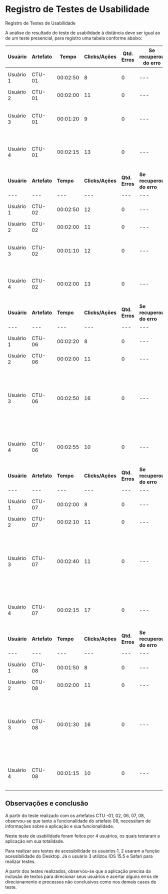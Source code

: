 # Registro de Testes de Usabilidade

Registro de Testes de Usabilidade

A análise do resultado do teste de usabilidade à distância deve ser igual ao de um teste presencial, para registro uma tabela conforme abaixo:

| **Usuário** 	| **Artefato** 	| **Tempo** | **Clicks/Ações** | **Qtd. Erros** | **Se recuperou do erro** | **Comentários e observações** |
| --- 	| --- 	| --- | ---  | --- | --- | --- |
| Usuário 1	| CTU-01 	| 00:02:50 | 8  | 0 | --- | Usuário achou a tela intuitiva |
| Usuário 2 | CTU-01 	| 00:02:00 | 11  | 0 | --- | Usuário ficou satisfeito |
| Usuário 3	| CTU-01	| 00:01:20 |9  | 0 | --- | Internet estava osilando, por isso a demora  |
| Usuário 4	| CTU-01 	| 00:02:15 | 13 | 0 | --- | Usuário conseguiu realizar todo o teste sem dificuldade |
|    | |
| **Usuário** 	| **Artefato** 	| **Tempo** | **Clicks/Ações** | **Qtd. Erros** | **Se recuperou do erro** | **Comentários e observações** |
| --- 	| --- 	| --- | ---  | --- | --- | --- |
| Usuário 1	| CTU-02 	| 00:02:50 | 12  | 0 | --- | Usuário achou a tela intuitiva |
| Usuário 2 | CTU-02 	| 00:02:00 | 11  | 0 | --- | Usuário ficou satisfeito |
| Usuário 3	| CTU-02	 | 00:01:10 | 12  | 0 | --- | Usuário conseguiu realizar todo o teste sem dificuldade  |
| Usuário 4	| CTU-02 	| 00:02:00 | 13  | 0 | --- | Usuário conseguiu realizar todo o teste sem dificuldade |
|    | |
| **Usuário** 	| **Artefato** 	| **Tempo** | **Clicks/Ações** | **Qtd. Erros** | **Se recuperou do erro** | **Comentários e observações** |
| --- 	| --- 	| --- | ---  | --- | --- | --- |
| Usuário 1	| CTU-06 	| 00:02:20 | 8  | 0 | --- | Usuário achou a tela intuitiva |
| Usuário 2 | CTU-06 	| 00:02:00 | 11  | 0 | --- | Usuário ficou satisfeito |
| Usuário 3	| CTU-06	 | 00:02:50 | 16  | 0 | --- | Usuário conseguiu realizar porém não achou a identificação de documentos que são aceitos.  |
| Usuário 4	| CTU-06 	| 00:02:55 | 10  | 0 | --- | Usuário conseguiu realizar todo o teste sem dificuldade |
|    | |
| **Usuário** 	| **Artefato** 	| **Tempo** | **Clicks/Ações** | **Qtd. Erros** | **Se recuperou do erro** | **Comentários e observações** |
| --- 	| --- 	| --- | ---  | --- | --- | --- |
| Usuário 1	| CTU-07 	| 00:02:00 | 8  | 0 | --- | Usuário achou a tela intuitiva |
| Usuário 2 | CTU-07	| 00:02:10 | 11  | 0 | --- | Usuário ficou satisfeito |
| Usuário 3	| CTU-07	 | 00:02:40 | 11  | 0 | --- | Usuário conseguiu realizar porém não achou a identificação de documentos que são aceitos.  |
| Usuário 4	| CTU-07	| 00:02:15 | 17  | 0 | --- | Usuário conseguiu realizar todo o teste sem dificuldade |
|    | |
| **Usuário** 	| **Artefato** 	| **Tempo** | **Clicks/Ações** | **Qtd. Erros** | **Se recuperou do erro** | **Comentários e observações** |
| --- 	| --- 	| --- | ---  | --- | --- | --- |
| Usuário 1	| CTU-08 	| 00:01:50 | 8  | 0 | --- | Usuário achou a tela intuitiva |
| Usuário 2 | CTU-08 	| 00:02:00 | 11  | 0 | --- | Usuário ficou satisfeito |
| Usuário 3	| CTU-08  | 00:01:30 | 16  | 0 | --- | Usuário conseguiu realizar porém não achou a identificação de documentos que são aceitos.  |
| Usuário 4	| CTU-08 	| 00:01:15 | 10  | 0 | --- | Usuário conseguiu realizar todo o teste sem dificuldade |




<h2>Observações e conclusão</h2>
A partir do teste realizado com os artefatos CTU -01, 02, 06, 07, 08, observou-se que tanto a funcionalidade do artefato 08, necessitam de informações sobre a aplicação e sua funcionalidade.

Neste teste de usabilidade foram feitos por 4 usuários, os quais testaram a aplicação em sua totalidade.

Para realizar aos testes de acessibilidade os usuários 1, 2  usaram a função acessibilidade do Desktop. Já o usuário 3 utilizou IOS 15.5 e Safari para realizar testes.

A partir dos testes realizados, observou-se que a aplicação precisa da inclusão de textos para direcionar seus usuários e acertar alguns erros de direcionamento e processos não conclusivos como nos demais casos de teste.



